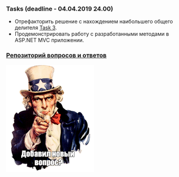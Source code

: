 ### Tasks (deadline - 04.04.2019 24.00)

- Отрефакторить решение с нахождением наибольшего общего делителя [Task 3](https://github.com/AnzhelikaKravchuk/.NET-Training.-Spring-2019/tree/master/Day%203%20-%2025.03.2019).
- Продемонстрировать работу с разработанными методами в ASP.NET MVC приложении.

### [Репозиторий вопросов и ответов](https://github.com/AnzhelikaKravchuk/.NET-Training.-Spring-2019/tree/master/.Net-Interview-Questions)

![](https://github.com/AnzhelikaKravchuk/Materials/blob/master/Pictures/Q%26A.png)
